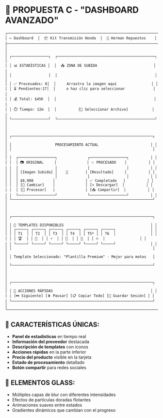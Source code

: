 # 🎨 PROPUESTA C - "DASHBOARD AVANZADO"

```
┌─────────────────────────────────────────────────────────────────────┐
│ ← Dashboard  │  📦 Kit Transmisión Honda  │  🏢 Herman Repuestos    │
├─────────────────────────────────────────────────────────────────────┤
│                                                                     │
│ ┌─────────────────┐  ┌─────────────────────────────────────────────┐ │
│ │ 📊 ESTADÍSTICAS │  │  📤 ZONA DE SUBIDA                          │ │
│ │                 │  │                                             │ │
│ │ ✅ Procesados: 8│  │     Arrastra la imagen aquí                │ │
│ │ ⏳ Pendientes:17│  │     o haz clic para seleccionar             │ │
│ │ 💰 Total: $45K  │  │                                             │ │
│ │ ⏱️ Tiempo: 12m  │  │          [📁 Seleccionar Archivo]           │ │
│ └─────────────────┘  └─────────────────────────────────────────────┘ │
│                                                                     │
│ ┌─────────────────────────────────────────────────────────────────┐ │
│ │                    PROCESAMIENTO ACTUAL                        │ │
│ │                                                                 │ │
│ │  ┌─────────────────┐              ┌─────────────────┐          │ │
│ │  │ 📷 ORIGINAL     │              │ ✨ PROCESADO    │          │ │
│ │  │                 │              │                 │          │ │
│ │  │ [Imagen Subida] │    🔄        │ [Resultado]     │          │ │
│ │  │                 │              │                 │          │ │
│ │  │ $8,900         │              │ ✅ Completado   │          │ │
│ │  │ [🔄 Cambiar]    │              │ [⬇️ Descargar]  │          │ │
│ │  │ [🚀 Procesar]   │              │ [📤 Compartir]  │          │ │
│ │  └─────────────────┘              └─────────────────┘          │ │
│ └─────────────────────────────────────────────────────────────────┘ │
│                                                                     │
│ ┌─────────────────────────────────────────────────────────────────┐ │
│ │ 🎨 TEMPLATES DISPONIBLES                                        │ │
│ │ ┌─────┐ ┌─────┐ ┌─────┐ ┌─────┐ ┌─────┐ ┌─────┐                │ │
│ │ │ T1  │ │ T2  │ │ T3  │ │ T4  │ │ T5* │ │ T6  │                │ │
│ │ │ 🏆  │ │ 🎯  │ │ ⚡  │ │ 🌟  │ │ 💎  │ │ 🔥  │                │ │
│ │ └─────┘ └─────┘ └─────┘ └─────┘ └─────┘ └─────┘                │ │
│ │                                                                 │ │
│ │ Template Seleccionado: "Plantilla Premium" - Mejor para motos   │ │
│ └─────────────────────────────────────────────────────────────────┘ │
│                                                                     │
│ ┌─────────────────────────────────────────────────────────────────┐ │
│ │ 🎯 ACCIONES RÁPIDAS                                             │ │
│ │ [⏭️ Siguiente] [⏸️ Pausar] [📋 Copiar Todo] [💾 Guardar Sesión] │ │
│ └─────────────────────────────────────────────────────────────────┘ │
└─────────────────────────────────────────────────────────────────────┘
```

## 🌟 CARACTERÍSTICAS ÚNICAS:
- **Panel de estadísticas** en tiempo real
- **Información del proveedor** destacada
- **Descripción de templates** con iconos
- **Acciones rápidas** en la parte inferior
- **Precio del producto** visible en la tarjeta
- **Estado de procesamiento** detallado
- **Botón compartir** para redes sociales

## 🎨 ELEMENTOS GLASS:
- Múltiples capas de blur con diferentes intensidades
- Efectos de partículas doradas flotantes
- Animaciones suaves entre estados
- Gradientes dinámicos que cambian con el progreso